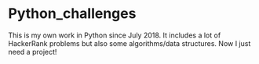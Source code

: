 # Python_challenges
This is my own work in Python since July 2018. It includes a lot of HackerRank problems but also some algorithms/data structures. Now I just need a project!
